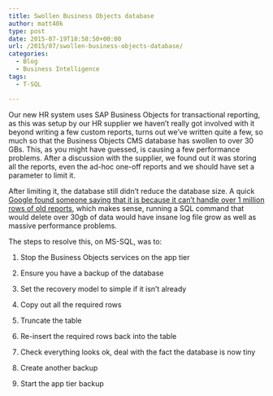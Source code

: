 ```yaml
---
title: Swollen Business Objects database
author: matt40k
type: post
date: 2015-07-19T18:58:50+00:00
url: /2015/07/swollen-business-objects-database/
categories:
  - Blog
  - Business Intelligence
tags:
  - T-SQL

---
```

Our new HR system uses SAP Business Objects for transactional reporting, as this was setup by our HR supplier we haven&#8217;t really got involved with it beyond writing a few custom reports, turns out we&#8217;ve written quite a few, so much so that the Business Objects CMS database has swollen to over 30 GBs. This, as you might have guessed, is causing a few performance problems. After a discussion with the supplier, we found out it was storing all the reports, even the ad-hoc one-off reports and we should have set a parameter to limit it.

After limiting it, the database still didn&#8217;t reduce the database size. A quick <a href="http://bukhantsov.org/2012/05/removing-the-failed-instances-manually-from-the-database/" target="_blank" rel="nofollow">Google found someone saying that it is because it can&#8217;t handle over 1 million rows of old reports</a>, which makes sense, running a SQL command that would delete over 30gb of data would have insane log file grow as well as massive performance problems.

The steps to resolve this, on MS-SQL, was to:

  1. Stop the Business Objects services on the app tier
  2. Ensure you have a backup of the database
  3. Set the recovery model to simple if it isn&#8217;t already
  4. Copy out all the required rows


  5. Truncate the table
  6. Re-insert the required rows back into the table
  7. Check everything looks ok, deal with the fact the database is now tiny
  8. Create another backup
  9. Start the app tier backup
